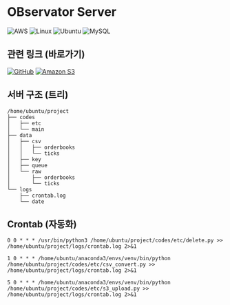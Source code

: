 # OBservator Server
![AWS](https://img.shields.io/badge/AWS-%23FF9900.svg?style=for-the-badge&logo=amazon-aws&logoColor=white)
![Linux](https://img.shields.io/badge/Linux-FCC624?style=for-the-badge&logo=linux&logoColor=black)
![Ubuntu](https://img.shields.io/badge/Ubuntu-E95420?style=for-the-badge&logo=ubuntu&logoColor=white)
![MySQL](https://img.shields.io/badge/mysql-4479A1.svg?style=for-the-badge&logo=mysql&logoColor=white)

## 관련 링크 (바로가기)
[![GitHub](https://img.shields.io/badge/github-%23121011.svg?style=for-the-badge&logo=github&logoColor=white)](https://github.com/CSID-DGU/2024-2-SCS4031-Happy-7)
[![Amazon S3](https://img.shields.io/badge/Amazon%20S3-FF9900?style=for-the-badge&logo=amazons3&logoColor=white)
](https://observator-bucket.s3.amazonaws.com/index.html)

## 서버 구조 (트리)
```
/home/ubuntu/project
├── codes
│   ├── etc
│   └── main
├── data
│   ├── csv
│   │   ├── orderbooks
│   │   └── ticks
│   ├── key
│   ├── queue
│   └── raw
│       ├── orderbooks
│       └── ticks
└── logs
    ├── crontab.log
    └── date
```

## Crontab (자동화)
```
0 0 * * * /usr/bin/python3 /home/ubuntu/project/codes/etc/delete.py >> /home/ubuntu/project/logs/crontab.log 2>&1
```
```
1 0 * * * /home/ubuntu/anaconda3/envs/venv/bin/python /home/ubuntu/project/codes/etc/csv_convert.py >> /home/ubuntu/project/logs/crontab.log 2>&1
```
```
5 0 * * * /home/ubuntu/anaconda3/envs/venv/bin/python /home/ubuntu/project/codes/etc/s3_upload.py >> /home/ubuntu/project/logs/crontab.log 2>&1
```
